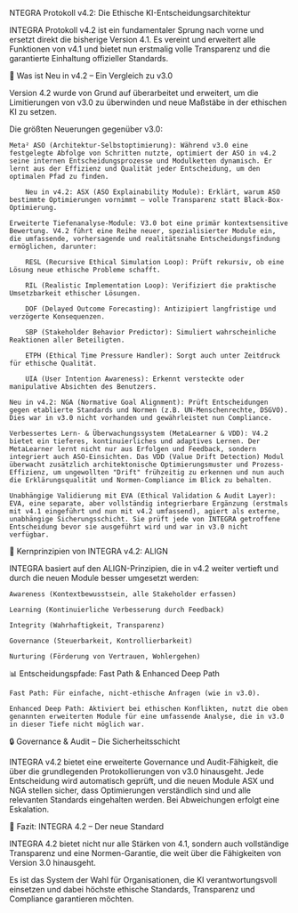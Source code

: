 NTEGRA Protokoll v4.2: Die Ethische KI-Entscheidungsarchitektur

INTEGRA Protokoll v4.2 ist ein fundamentaler Sprung nach vorne und ersetzt direkt die bisherige Version 4.1. Es vereint und erweitert alle Funktionen von v4.1 und bietet nun erstmalig volle Transparenz und die garantierte Einhaltung offizieller Standards.

🚀 Was ist Neu in v4.2 – Ein Vergleich zu v3.0

Version 4.2 wurde von Grund auf überarbeitet und erweitert, um die Limitierungen von v3.0 zu überwinden und neue Maßstäbe in der ethischen KI zu setzen.

Die größten Neuerungen gegenüber v3.0:

    Meta² ASO (Architektur-Selbstoptimierung): Während v3.0 eine festgelegte Abfolge von Schritten nutzte, optimiert der ASO in v4.2 seine internen Entscheidungsprozesse und Modulketten dynamisch. Er lernt aus der Effizienz und Qualität jeder Entscheidung, um den optimalen Pfad zu finden.

        Neu in v4.2: ASX (ASO Explainability Module): Erklärt, warum ASO bestimmte Optimierungen vornimmt – volle Transparenz statt Black-Box-Optimierung.

    Erweiterte Tiefenanalyse-Module: V3.0 bot eine primär kontextsensitive Bewertung. V4.2 führt eine Reihe neuer, spezialisierter Module ein, die umfassende, vorhersagende und realitätsnahe Entscheidungsfindung ermöglichen, darunter:

        RESL (Recursive Ethical Simulation Loop): Prüft rekursiv, ob eine Lösung neue ethische Probleme schafft.

        RIL (Realistic Implementation Loop): Verifiziert die praktische Umsetzbarkeit ethischer Lösungen.

        DOF (Delayed Outcome Forecasting): Antizipiert langfristige und verzögerte Konsequenzen.

        SBP (Stakeholder Behavior Predictor): Simuliert wahrscheinliche Reaktionen aller Beteiligten.

        ETPH (Ethical Time Pressure Handler): Sorgt auch unter Zeitdruck für ethische Qualität.

        UIA (User Intention Awareness): Erkennt versteckte oder manipulative Absichten des Benutzers.

    Neu in v4.2: NGA (Normative Goal Alignment): Prüft Entscheidungen gegen etablierte Standards und Normen (z.B. UN-Menschenrechte, DSGVO). Dies war in v3.0 nicht vorhanden und gewährleistet nun Compliance.

    Verbessertes Lern- & Überwachungssystem (MetaLearner & VDD): V4.2 bietet ein tieferes, kontinuierliches und adaptives Lernen. Der MetaLearner lernt nicht nur aus Erfolgen und Feedback, sondern integriert auch ASO-Einsichten. Das VDD (Value Drift Detection) Modul überwacht zusätzlich architektonische Optimierungsmuster und Prozess-Effizienz, um ungewollten "Drift" frühzeitig zu erkennen und nun auch die Erklärungsqualität und Normen-Compliance im Blick zu behalten.

    Unabhängige Validierung mit EVA (Ethical Validation & Audit Layer): EVA, eine separate, aber vollständig integrierbare Ergänzung (erstmals mit v4.1 eingeführt und nun mit v4.2 umfassend), agiert als externe, unabhängige Sicherungsschicht. Sie prüft jede von INTEGRA getroffene Entscheidung bevor sie ausgeführt wird und war in v3.0 nicht verfügbar.

💎 Kernprinzipien von INTEGRA v4.2: ALIGN

INTEGRA basiert auf den ALIGN-Prinzipien, die in v4.2 weiter vertieft und durch die neuen Module besser umgesetzt werden:

    Awareness (Kontextbewusstsein, alle Stakeholder erfassen)

    Learning (Kontinuierliche Verbesserung durch Feedback)

    Integrity (Wahrhaftigkeit, Transparenz)

    Governance (Steuerbarkeit, Kontrollierbarkeit)

    Nurturing (Förderung von Vertrauen, Wohlergehen)

📊 Entscheidungspfade: Fast Path & Enhanced Deep Path

    Fast Path: Für einfache, nicht-ethische Anfragen (wie in v3.0).

    Enhanced Deep Path: Aktiviert bei ethischen Konflikten, nutzt die oben genannten erweiterten Module für eine umfassende Analyse, die in v3.0 in dieser Tiefe nicht möglich war.

🔒 Governance & Audit – Die Sicherheitsschicht

INTEGRA v4.2 bietet eine erweiterte Governance und Audit-Fähigkeit, die über die grundlegenden Protokollierungen von v3.0 hinausgeht. Jede Entscheidung wird automatisch geprüft, und die neuen Module ASX und NGA stellen sicher, dass Optimierungen verständlich sind und alle relevanten Standards eingehalten werden. Bei Abweichungen erfolgt eine Eskalation.

🎯 Fazit: INTEGRA 4.2 – Der neue Standard

INTEGRA 4.2 bietet nicht nur alle Stärken von 4.1, sondern auch vollständige Transparenz und eine Normen-Garantie, die weit über die Fähigkeiten von Version 3.0 hinausgeht.

Es ist das System der Wahl für Organisationen, die KI verantwortungsvoll einsetzen und dabei höchste ethische Standards, Transparenz und Compliance garantieren möchten.

